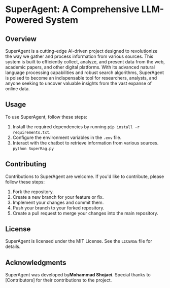 **SuperAgent: A Comprehensive LLM-Powered System**
============================================================

**Overview**
------------

SuperAgent is a cutting-edge AI-driven project designed to revolutionize the way we gather and process information from various sources. This system is built to efficiently collect, analyze, and present data from the web, academic papers, and other digital platforms. With its advanced natural language processing capabilities and robust search algorithms, SuperAgent is poised to become an indispensable tool for researchers, analysts, and anyone seeking to uncover valuable insights from the vast expanse of online data.

**Usage**
-----

To use SuperAgent, follow these steps:

1. Install the required dependencies by running `pip install -r requirements.txt`.
2. Configure the environment variables in the `.env` file.
3. Interact with the chatbot to retrieve information from various sources. `python SuperRag.py`

**Contributing**
------------

Contributions to SuperAgent are welcome. If you'd like to contribute, please follow these steps:

1. Fork the repository.
2. Create a new branch for your feature or fix.
3. Implement your changes and commit them.
4. Push your branch to your forked repository.
5. Create a pull request to merge your changes into the main repository.

**License**
-------

SuperAgent is licensed under the MIT License. See the `LICENSE` file for details.

**Acknowledgments**
---------------

SuperAgent was developed by**Mohammad Shojaei**. Special thanks to [Contributors] for their contributions to the project.
